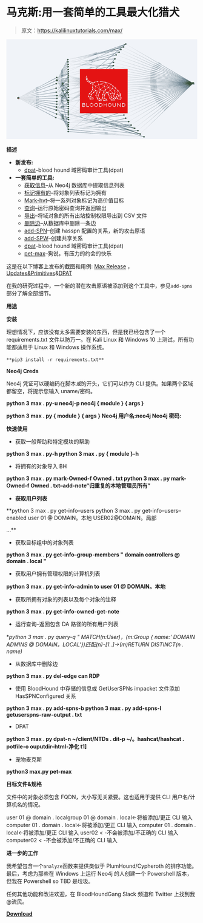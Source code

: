 # 马克斯:用一套简单的工具最大化猎犬

> 原文：<https://kalilinuxtutorials.com/max/>

[![Max : Maximizing BloodHound With A Simple Suite Of Tools](img/a214fe6bf54e5bef7ea5655e59445330.png "Max : Maximizing BloodHound With A Simple Suite Of Tools")](https://1.bp.blogspot.com/-vKaiqxWOR0g/YHdM5DvqyEI/AAAAAAAAIuI/CwELw7PgqsYDUA13uFqA5oOc-yMbyIfmwCLcBGAsYHQ/s728/BloodHound%25281%2529.png)

**描述**

*   **新发布:**
    *   [dpat](https://github.com/knavesec/Max/blob/master/wiki/dpat.md)–blood hound 域密码审计工具(dpat)
*   **一套简单的工具:**
    *   [获取信息](https://github.com/knavesec/Max/blob/master/wiki/get-info.md)–从 Neo4j 数据库中提取信息列表
    *   [标记拥有的](https://github.com/knavesec/Max/blob/master/wiki/mark-owned.md)–将对象列表标记为拥有
    *   [Mark-hvt](https://github.com/knavesec/Max/blob/master/wiki/mark-hvt.md)–将一系列对象标记为高价值目标
    *   [查询](https://github.com/knavesec/Max/blob/master/wiki/query.md)–运行原始密码查询并返回输出
    *   [导出](https://github.com/knavesec/Max/blob/master/wiki/export.md)–将域对象的所有出站控制权限导出到 CSV 文件
    *   [删除边](https://github.com/knavesec/Max/blob/master/wiki/del-edge.md)–从数据库中删除一条边
    *   [add-SPN](https://github.com/knavesec/Max/blob/master/wiki/add-spns.md)–创建 hasspn 配置的关系，新的攻击原语
    *   [add-SPW](https://github.com/knavesec/Max/blob/master/wiki/add-spw.md)–创建共享关系
    *   [dpat](https://github.com/knavesec/Max/blob/master/wiki/dpat.md)–blood hound 域密码审计工具(dpat)
    *   [pet-max](https://github.com/knavesec/Max/blob/master/wiki/pet-max.md)–狗说，有压力的约会的快乐

这是在以下博客上发布的截图和用例: [Max Release](https://whynotsecurity.com/blog/max/) ，[Updates&Primitives](https://whynotsecurity.com/blog/max2/)&[DPAT](https://whynotsecurity.com/blog/max3/)

在我的研究过程中，一个新的潜在攻击原语被添加到这个工具中，参见`add-spns`部分了解全部细节。

**用途**

**安装**

理想情况下，应该没有太多需要安装的东西，但是我已经包含了一个 requirements.txt 文件以防万一。在 Kali Linux 和 Windows 10 上测试，所有功能都适用于 Linux 和 Windows 操作系统。

`**pip3 install -r requirements.txt**`

**Neo4j Creds**

Neo4j 凭证可以硬编码在脚本*或*的开头，它们可以作为 CLI 提供。如果两个区域都留空，将提示您输入 uname/密码。

**python 3 max . py-u neo4j-p neo4j { module } { args }**

**python 3 max . py { module } { args }
Neo4j 用户名:neo4j
Neo4j 密码:**

**快速使用**

*   获取一般帮助和特定模块的帮助

**python 3 max . py-h
python 3 max . py { module }-h**

*   将拥有的对象导入 BH

**python 3 max . py mark-Owned-f Owned . txt
python 3 max . py mark-Owned-f Owned . txt–add-note“归重复的本地管理员所有”**

*   **获取用户列表**

**python 3 max . py get-info–users
python 3 max . py get-info–users–enabled
user 01 @ DOMAIN。本地
USER02@DOMAIN。局部

…**

*   获取目标组中的对象列表

**python 3 max . py get-info–group-members " domain controllers @ domain . local "**

*   获取用户拥有管理权限的计算机列表

**python 3 max . py get-info–admin to user 01 @ DOMAIN。本地**

*   获取所拥有对象的列表以及每个对象的注释

**python 3 max . py get-info-owned-get-note**

*   运行查询–返回包含 DA 路径的所有用户列表

**python 3 max . py query-q " MATCH(n:User)，(m:Group { name:' DOMAIN ADMINS @ DOMAIN。LOCAL'})匹配(n)-[*1..]->(m)RETURN DISTINCT(n . name)**

*   从数据库中删除边

**python 3 max . py del-edge can RDP**

*   使用 BloodHound 中存储的信息或 GetUserSPNs impacket 文件添加 HasSPNConfigured 关系

**python 3 max . py add-spns-b
python 3 max . py add-spns-I getuserspns-raw-output . txt**

*   DPAT

**python 3 max . py dpat-n ~/client/NTDs . dit-p ~/。hashcat/hashcat . potfile-o ouputdir–html-净化 t1]**

*   宠物麦克斯

**python3 max.py pet-max**

**目标文件&规格**

文件中的对象必须包含 FQDN，大小写无关紧要。这也适用于提供 CLI 用户名/计算机名的情况。

user 01 @ domain . localgroup 01 @ domain . local<-将被添加/更正 CLI 输入
computer 01 . domain . local<-将被添加/更正 CLI 输入
computer 01 . domain . local<-将被添加/更正 CLI 输入
user02 < -不会被添加/不正确的 CLI 输入
computer02 < -不会被添加/不正确的 CLI 输入

**进一步的工作**

我希望包含一个`analyze`函数来提供类似于 PlumHound/Cypheroth 的排序功能。最后，考虑为那些在 Windows 上运行 Neo4j 的人创建一个 Powershell 版本，但我在 Powershell so TBD 是垃圾。

任何其他功能和改进欢迎，在 BloodHoundGang Slack 频道和 Twitter 上找到我@流民。

[**Download**](https://github.com/knavesec/Max)